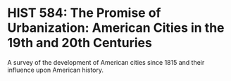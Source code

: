 # HIST 584: The Promise of Urbanization: American Cities in the 19th and 20th Centuries

A survey of the development of American cities since 1815 and their influence upon American history.
